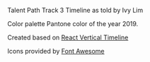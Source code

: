 Talent Path Track 3 Timeline as told by Ivy Lim

Color palette Pantone color of the year 2019.

Created based on [React Vertical Timeline](https://github.com/stephane-monnot/react-vertical-timeline)

Icons provided by [Font Awesome](https://fontawesome.com/)

